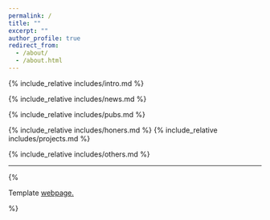 ```yaml
---
permalink: /
title: ""
excerpt: ""
author_profile: true
redirect_from: 
  - /about/
  - /about.html
---
```


<span class='anchor' id='about-me'></span>
{% include_relative includes/intro.md %}

{% include_relative includes/news.md %}

<!-- {% include_relative includes/blogs.md %}-->

{% include_relative includes/pubs.md %}

{% include_relative includes/honers.md %}
{% include_relative includes/projects.md %}

{% include_relative includes/others.md %}


<footer> 
  <hr>
{% <p> Template <a href="https://github.com/zj-jayzhang/zj-jayzhang.github.io">   webpage.</a></p>%}

</footer>

